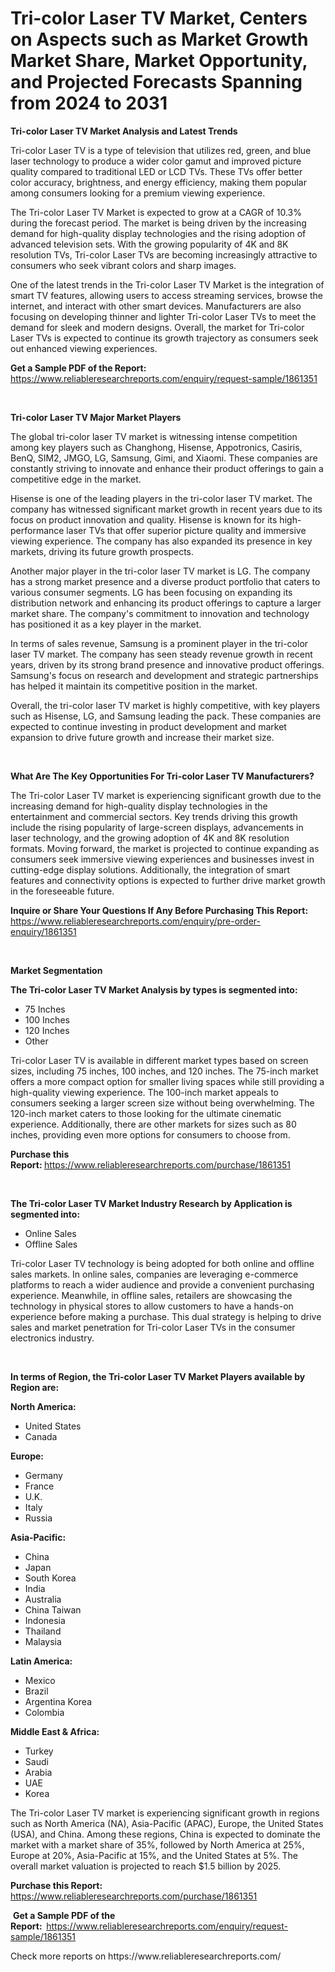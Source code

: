<p><h1>Tri-color Laser TV Market, Centers on Aspects such as Market Growth Market Share, Market Opportunity, and Projected Forecasts Spanning from 2024 to 2031</h1></p><p><strong>Tri-color Laser TV Market Analysis and Latest Trends</strong></p>
<p><p>Tri-color Laser TV is a type of television that utilizes red, green, and blue laser technology to produce a wider color gamut and improved picture quality compared to traditional LED or LCD TVs. These TVs offer better color accuracy, brightness, and energy efficiency, making them popular among consumers looking for a premium viewing experience.</p><p>The Tri-color Laser TV Market is expected to grow at a CAGR of 10.3% during the forecast period. The market is being driven by the increasing demand for high-quality display technologies and the rising adoption of advanced television sets. With the growing popularity of 4K and 8K resolution TVs, Tri-color Laser TVs are becoming increasingly attractive to consumers who seek vibrant colors and sharp images.</p><p>One of the latest trends in the Tri-color Laser TV Market is the integration of smart TV features, allowing users to access streaming services, browse the internet, and interact with other smart devices. Manufacturers are also focusing on developing thinner and lighter Tri-color Laser TVs to meet the demand for sleek and modern designs. Overall, the market for Tri-color Laser TVs is expected to continue its growth trajectory as consumers seek out enhanced viewing experiences.</p></p>
<p><strong>Get a Sample PDF of the Report:&nbsp;</strong> <a href="https://www.reliableresearchreports.com/enquiry/request-sample/1861351">https://www.reliableresearchreports.com/enquiry/request-sample/1861351</a></p>
<p>&nbsp;</p>
<p><strong>Tri-color Laser TV Major Market Players</strong></p>
<p><p>The global tri-color laser TV market is witnessing intense competition among key players such as Changhong, Hisense, Appotronics, Casiris, BenQ, SIM2, JMGO, LG, Samsung, Gimi, and Xiaomi. These companies are constantly striving to innovate and enhance their product offerings to gain a competitive edge in the market.</p><p>Hisense is one of the leading players in the tri-color laser TV market. The company has witnessed significant market growth in recent years due to its focus on product innovation and quality. Hisense is known for its high-performance laser TVs that offer superior picture quality and immersive viewing experience. The company has also expanded its presence in key markets, driving its future growth prospects.</p><p>Another major player in the tri-color laser TV market is LG. The company has a strong market presence and a diverse product portfolio that caters to various consumer segments. LG has been focusing on expanding its distribution network and enhancing its product offerings to capture a larger market share. The company's commitment to innovation and technology has positioned it as a key player in the market.</p><p>In terms of sales revenue, Samsung is a prominent player in the tri-color laser TV market. The company has seen steady revenue growth in recent years, driven by its strong brand presence and innovative product offerings. Samsung's focus on research and development and strategic partnerships has helped it maintain its competitive position in the market.</p><p>Overall, the tri-color laser TV market is highly competitive, with key players such as Hisense, LG, and Samsung leading the pack. These companies are expected to continue investing in product development and market expansion to drive future growth and increase their market size.</p></p>
<p>&nbsp;</p>
<p><strong>What Are The Key Opportunities For Tri-color Laser TV Manufacturers?</strong></p>
<p><p>The Tri-color Laser TV market is experiencing significant growth due to the increasing demand for high-quality display technologies in the entertainment and commercial sectors. Key trends driving this growth include the rising popularity of large-screen displays, advancements in laser technology, and the growing adoption of 4K and 8K resolution formats. Moving forward, the market is projected to continue expanding as consumers seek immersive viewing experiences and businesses invest in cutting-edge display solutions. Additionally, the integration of smart features and connectivity options is expected to further drive market growth in the foreseeable future.</p></p>
<p><strong>Inquire or Share Your Questions If Any Before Purchasing This Report:</strong> <a href="https://www.reliableresearchreports.com/enquiry/pre-order-enquiry/1861351">https://www.reliableresearchreports.com/enquiry/pre-order-enquiry/1861351</a></p>
<p>&nbsp;</p>
<p><strong>Market Segmentation</strong></p>
<p><strong>The Tri-color Laser TV Market Analysis by types is segmented into:</strong></p>
<p><ul><li>75 Inches</li><li>100 Inches</li><li>120 Inches</li><li>Other</li></ul></p>
<p><p>Tri-color Laser TV is available in different market types based on screen sizes, including 75 inches, 100 inches, and 120 inches. The 75-inch market offers a more compact option for smaller living spaces while still providing a high-quality viewing experience. The 100-inch market appeals to consumers seeking a larger screen size without being overwhelming. The 120-inch market caters to those looking for the ultimate cinematic experience. Additionally, there are other markets for sizes such as 80 inches, providing even more options for consumers to choose from.</p></p>
<p><strong>Purchase this Report:&nbsp;</strong><a href="https://www.reliableresearchreports.com/purchase/1861351">https://www.reliableresearchreports.com/purchase/1861351</a></p>
<p>&nbsp;</p>
<p><strong>The Tri-color Laser TV Market Industry Research by Application is segmented into:</strong></p>
<p><ul><li>Online Sales</li><li>Offline Sales</li></ul></p>
<p><p>Tri-color Laser TV technology is being adopted for both online and offline sales markets. In online sales, companies are leveraging e-commerce platforms to reach a wider audience and provide a convenient purchasing experience. Meanwhile, in offline sales, retailers are showcasing the technology in physical stores to allow customers to have a hands-on experience before making a purchase. This dual strategy is helping to drive sales and market penetration for Tri-color Laser TVs in the consumer electronics industry.</p></p>
<p>&nbsp;</p>
<p><strong>In terms of Region, the Tri-color Laser TV Market Players available by Region are:</strong></p>
<p>
    <p> <strong> North America: </strong>
        <ul>
            <li>United States</li>
            <li>Canada</li>
        </ul>
        </p> 
    <p> <strong> Europe: </strong>
        <ul>
            <li>Germany</li>
            <li>France</li>
            <li>U.K.</li>
            <li>Italy</li>
            <li>Russia</li>
        </ul>
        </p> 
    <p> <strong> Asia-Pacific: </strong>
        <ul>
            <li>China</li>
            <li>Japan</li>
            <li>South Korea</li>
            <li>India</li>
            <li>Australia</li>
            <li>China Taiwan</li>
            <li>Indonesia</li>
            <li>Thailand</li>
            <li>Malaysia</li>
        </ul>
        </p> 
    <p> <strong> Latin America: </strong>
        <ul>
            <li>Mexico</li>
            <li>Brazil</li>
            <li>Argentina Korea</li>
            <li>Colombia</li>
        </ul>
        </p> 
    <p> <strong> Middle East & Africa: </strong>
        <ul>
            <li>Turkey</li>
            <li>Saudi</li>
            <li>Arabia</li>
            <li>UAE</li>
            <li>Korea</li>
        </ul>
    </p>
    </p>
<p><p>The Tri-color Laser TV market is experiencing significant growth in regions such as North America (NA), Asia-Pacific (APAC), Europe, the United States (USA), and China. Among these regions, China is expected to dominate the market with a market share of 35%, followed by North America at 25%, Europe at 20%, Asia-Pacific at 15%, and the United States at 5%. The overall market valuation is projected to reach $1.5 billion by 2025.</p></p>
<p><strong>Purchase this Report: </strong><a href="https://www.reliableresearchreports.com/purchase/1861351">https://www.reliableresearchreports.com/purchase/1861351</a></p>
<p>&nbsp;<strong>Get a Sample PDF of the Report:&nbsp;&nbsp;</strong><a href="https://www.reliableresearchreports.com/enquiry/request-sample/1861351">https://www.reliableresearchreports.com/enquiry/request-sample/1861351</a></p>
<p><strong></strong></p>
<p>Check more reports on https://www.reliableresearchreports.com/</p>
